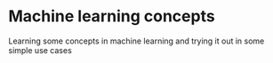 # Machine learning concepts
Learning some concepts in machine learning and trying it out in some simple use cases
